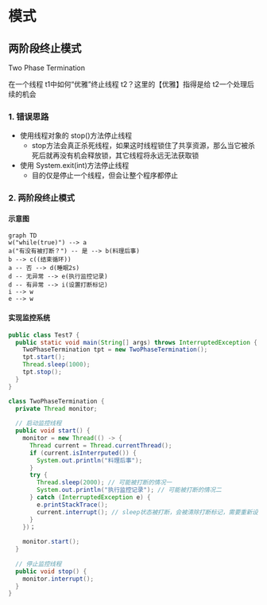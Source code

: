 # 模式

## 两阶段终止模式

Two Phase Termination

在一个线程 t1中如何“优雅”终止线程 t2？这里的【优雅】指得是给 t2一个处理后续的机会

### 1. 错误思路

- 使用线程对象的 stop()方法停止线程
  - stop方法会真正杀死线程，如果这时线程锁住了共享资源，那么当它被杀死后就再没有机会释放锁，其它线程将永远无法获取锁
- 使用 System.exit(int)方法停止线程
  - 目的仅是停止一个线程，但会让整个程序都停止

### 2. 两阶段终止模式

#### 示意图

```mermaid
graph TD
w("while(true)") --> a
a("有没有被打断？") -- 是 --> b(料理后事)
b --> c((结束循环))
a -- 否 --> d(睡眠2s)
d -- 无异常 --> e(执行监控记录)
d -- 有异常 --> i(设置打断标记)
i --> w
e --> w
```

#### 实现监控系统

```java
public class Test7 {
  public static void main(String[] args) throws InterruptedException {
    TwoPhaseTermination tpt = new TwoPhaseTermination();
    tpt.start();
    Thread.sleep(1000);
    tpt.stop();
  }
}

class TwoPhaseTermination {
  private Thread monitor;
  
  // 启动监控线程
  public void start() {
    monitor = new Thread(() -> {
      Thread current = Thread.currentThread();
      if (current.isInterrputed()) {
        System.out.println("料理后事");
      }
      try {
        Thread.sleep(2000); // 可能被打断的情况一
        System.out.println("执行监控记录"); // 可能被打断的情况二
      } catch (InterruptedException e) {
        e.printStackTrace();
        current.interrupt(); // sleep状态被打断，会被清除打断标记，需要重新设置打断标记
      }
    })；
      
    monitor.start();
  }
  
  // 停止监控线程
  public void stop() {
    monitor.interrupt();
  }
}
```

